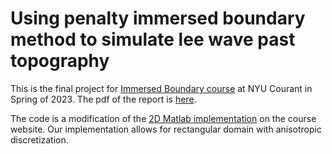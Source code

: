# Using penalty immersed boundary method to simulate lee wave past topography
This is the final project for [Immersed Boundary course](https://math.nyu.edu/~peskin/ib_lecture_notes/index.html) at NYU Courant in Spring of 2023. The pdf of the report is [here](https://github.com/Empyreal092/lee_wave_IBM/blob/main/lee_wave_IBM.pdf).

The code is a modification of the [2D Matlab implementation](https://math.nyu.edu/~peskin/ib_lecture_notes/ib_matlab_2D.tar) on the course website. Our implementation allows for rectangular domain with anisotropic discretization. 
